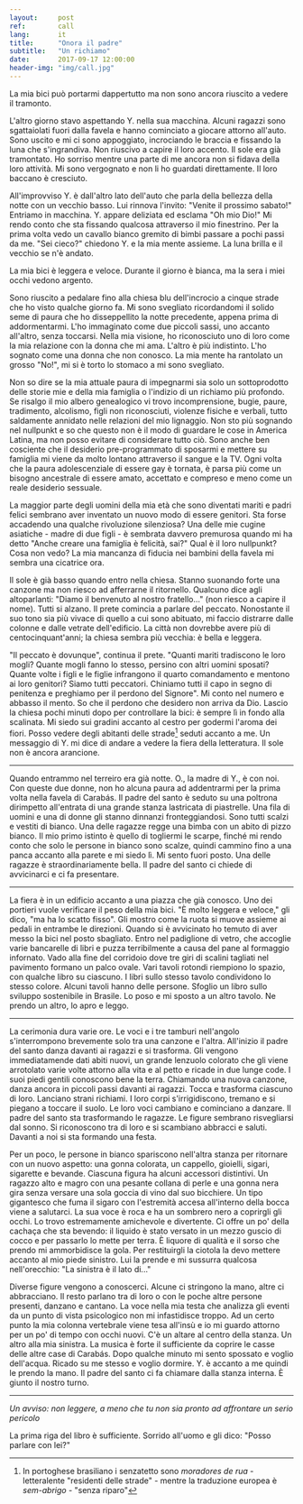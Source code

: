 ```yaml
---
layout:     post
ref:		call
lang: 		it
title:      "Onora il padre"
subtitle:   "Un richiamo"
date:       2017-09-17 12:00:00
header-img: "img/call.jpg"
---
```


La mia bici può portarmi dappertutto ma non sono ancora riuscito a vedere il tramonto.

L'altro giorno stavo aspettando Y. nella sua macchina. Alcuni ragazzi sono sgattaiolati fuori dalla favela e hanno cominciato a giocare attorno all'auto. Sono uscito e mi ci sono appoggiato, incrociando le braccia e fissando la luna che s'ingrandiva. Non riuscivo a capire il loro accento. Il sole era già tramontato. Ho sorriso mentre una parte di me ancora non si fidava della loro attività. Mi sono vergognato e non li ho guardati direttamente. Il loro baccano è cresciuto.

All'improvviso Y. è dall'altro lato dell'auto che parla della bellezza della notte con un vecchio basso. Lui rinnova l'invito: "Venite il prossimo sabato!" Entriamo in macchina. Y. appare deliziata ed esclama "Oh mio Dio!" Mi rendo conto che sta fissando qualcosa attraverso il mio finestrino. Per la prima volta vedo un cavallo bianco gremito di bimbi passare a pochi passi da me. "Sei cieco?" chiedono Y. e la mia mente assieme. La luna brilla e il vecchio se n'è andato.

La mia bici è leggera e veloce. Durante il giorno è bianca, ma la sera i miei occhi vedono argento.

Sono riuscito a pedalare fino alla chiesa blu dell'incrocio a cinque strade che ho visto qualche giorno fa. Mi sono svegliato ricordandomi il solido seme di paura che ho disseppellito la notte precedente, appena prima di addormentarmi. L'ho immaginato come due piccoli sassi, uno accanto all'altro, senza toccarsi. Nella mia visione, ho riconosciuto uno di loro come la mia relazione con la donna che mi ama. L'altro è più indistinto. L'ho sognato come una donna che non conosco. La mia mente ha rantolato un grosso "No!", mi si è torto lo stomaco a mi sono svegliato.

Non so dire se la mia attuale paura di impegnarmi sia solo un sottoprodotto delle storie mie e della mia famiglia o l'indizio di un richiamo più profondo. Se risalgo il mio albero genealogico vi trovo incomprensione, bugie, paure, tradimento, alcolismo, figli non riconosciuti, violenze fisiche e verbali, tutto saldamente annidato nelle relazioni del mio lignaggio. Non sto più sognando nel nullpunkt e so che questo non è il modo di guardare le cose in America Latina, ma non posso evitare di considerare tutto ciò. Sono anche ben cosciente che il desiderio pre-programmato di sposarmi e mettere su famiglia mi viene da molto lontano attraverso il sangue e la TV. Ogni volta che la paura adolescenziale di essere gay è tornata, è parsa più come un bisogno ancestrale di essere amato, accettato e compreso e meno come un reale desiderio sessuale.

La maggior parte degli uomini della mia età che sono diventati mariti e padri felici sembrano aver inventato un nuovo modo di essere genitori. Sta forse accadendo una qualche rivoluzione silenziosa? Una delle mie cugine asiatiche - madre di due figli - è sembrata davvero premurosa quando mi ha detto "Anche creare una famiglia è felicità, sai?" Qual è il loro nullpunkt? Cosa non vedo? La mia mancanza di fiducia nei bambini della favela mi sembra una cicatrice ora.

Il sole è già basso quando entro nella chiesa. Stanno suonando forte una canzone ma non riesco ad afferrarne il ritornello. Qualcuno dice agli altoparlanti: "Diamo il benvenuto al nostro fratello..." (non riesco a capire il nome). Tutti si alzano. Il prete comincia a parlare del peccato. Nonostante il suo tono sia più vivace di quello a cui sono abituato, mi faccio distrarre dalle colonne e dalle vetrate dell'edificio. La città non dovrebbe avere più di centocinquant'anni; la chiesa sembra più vecchia: è bella e leggera.

"Il peccato è dovunque", continua il prete. "Quanti mariti tradiscono le loro mogli? Quante mogli fanno lo stesso, persino con altri uomini sposati? Quante volte i figli e le figlie infrangono il quarto comandamento e mentono ai loro genitori? Siamo tutti peccatori. Chiniamo tutti il capo in segno di penitenza e preghiamo per il perdono del Signore".
Mi conto nel numero e abbasso il mento. So che il perdono che desidero non arriva da Dio. Lascio la chiesa pochi minuti dopo per controllare la bici: è sempre lì in fondo alla scalinata. Mi siedo sui gradini accanto al cestro per godermi l'aroma dei fiori. Posso vedere degli abitanti delle strade[^homeless] seduti accanto a me. Un messaggio di Y. mi dice di andare a vedere la fiera della letteratura. Il sole non è ancora arancione.

---

Quando entrammo nel terreiro era già notte. O., la madre di Y., è con noi. Con queste due donne, non ho alcuna paura ad addentrarmi per la prima volta nella favela di Carabás. Il padre del santo è seduto su una poltrona dirimpetto all'entrata di una grande stanza lastricata di piastrelle. Una fila di uomini e una di donne gli stanno dinnanzi fronteggiandosi. Sono tutti scalzi e vestiti di bianco. Una delle ragazze regge una bimba con un abito di pizzo bianco. Il mio primo istinto è quello di togliermi le scarpe, finché mi rendo conto che solo le persone in bianco sono scalze, quindi cammino fino a una panca accanto alla parete e mi siedo lì. Mi sento fuori posto. Una delle ragazze è straordinariamente bella. Il padre del santo ci chiede di avvicinarci e ci fa presentare.

---

La fiera è in un edificio accanto a una piazza che già conosco. Uno dei portieri vuole verificare il peso della mia bici. "È molto leggera e veloce," gli dico, "ma ha lo scatto fisso". Gli mostro come la ruota si muove assieme ai pedali in entrambe le direzioni. Quando si è avvicinato ho temuto di aver messo la bici nel posto sbagliato. Entro nel padiglione di vetro, che accoglie varie bancarelle di libri e puzza terribilmente a causa del pane al formaggio infornato. Vado alla fine del corridoio dove tre giri di scalini tagliati nel pavimento formano un palco ovale. Vari tavoli rotondi riempiono lo spazio, con qualche libro su ciascuno. I libri sullo stesso tavolo condividono lo stesso colore. Alcuni tavoli hanno delle persone. Sfoglio un libro sullo sviluppo sostenibile in Brasile. Lo poso e mi sposto a un altro tavolo. Ne prendo un altro, lo apro e leggo.

---

La cerimonia dura varie ore. Le voci e i tre tamburi nell'angolo s'interrompono brevemente solo tra una canzone e l'altra. All'inizio il padre del santo danza davanti ai ragazzi e si trasforma. Gli vengono immediatamende dati abiti nuovi, un grande lenzuolo colorato che gli viene arrotolato varie volte attorno alla vita e al petto e ricade in due lunge code. I suoi piedi gentili conoscono bene la terra. Chiamando una nuova canzone, danza ancora in piccoli passi davanti ai ragazzi. Tocca e trasforma ciascuno di loro. Lanciano strani richiami. I loro corpi s'irrigidiscono, tremano e si piegano a toccare il suolo. Le loro voci cambiano e cominciano a danzare.
Il padre del santo sta trasformando le ragazze. Le figure sembrano risvegliarsi dal sonno. Si riconoscono tra di loro e si scambiano abbracci e saluti. Davanti a noi si sta formando una festa.

Per un poco, le persone in bianco spariscono nell'altra stanza per ritornare con un nuovo aspetto: una gonna colorata, un cappello, gioielli, sigari, sigarette e bevande. Ciascuna figura ha alcuni accessori distintivi. Un ragazzo alto e magro con una pesante collana di perle e una gonna nera gira senza versare una sola goccia di vino dal suo bicchiere. Un tipo gigantesco che fuma il sigaro con l'estremità accesa all'interno della bocca viene a salutarci. La sua voce è roca e ha un sombrero nero a coprirgli gli occhi. Lo trovo estremamente amichevole e divertente. Ci offre un po' della cachaça che sta bevendo: il liquido è stato versato in un mezzo guscio di cocco e per passarlo lo mette per terra. È liquore di qualità e il sorso che prendo mi ammorbidisce la gola. Per restituirgli la ciotola la devo mettere accanto al mio piede sinistro. Lui la prende e mi sussurra qualcosa nell'orecchio: "La sinistra è il lato di..."

Diverse figure vengono a conoscerci. Alcune ci stringono la mano, altre ci abbracciano. Il resto parlano tra di loro o con le poche altre persone presenti, danzano e cantano. La voce nella mia testa che analizza gli eventi da un punto di vista psicologico non mi infastidisce troppo. Ad un certo punto la mia colonna vertebrale viene tesa all'insù e io mi guardo attorno per un po' di tempo con occhi nuovi. C'è un altare al centro della stanza. Un altro alla mia sinistra. La musica è forte il sufficiente da coprire le casse delle altre case di Carabás. Dopo qualche minuto mi sento spossato e voglio dell'acqua. Ricado su me stesso e voglio dormire. Y. è accanto a me quindi le prendo la mano. Il padre del santo ci fa chiamare dalla stanza interna. È giunto il nostro turno.

---

*Un avviso: non leggere, a meno che tu non sia pronto ad affrontare un serio pericolo*

La prima riga del libro è sufficiente. Sorrido all'uomo e gli dico: "Posso parlare con lei?"


[^homeless]: In portoghese brasiliano i senzatetto sono *moradores de rua* - letteralente "residenti delle strade" - mentre la traduzione europea è *sem-abrigo* - "senza riparo"
